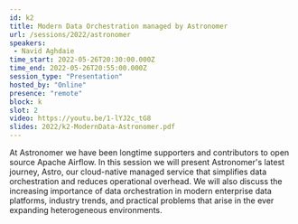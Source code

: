 ```yaml
---
id: k2
title: Modern Data Orchestration managed by Astronomer
url: /sessions/2022/astronomer
speakers:
 - Navid Aghdaie
time_start: 2022-05-26T20:30:00.000Z
time_end: 2022-05-26T20:55:00.000Z
session_type: "Presentation"
hosted_by: "Online"
presence: "remote"
block: k
slot: 2
video: https://youtu.be/1-lYJ2c_tG8
slides: 2022/k2-ModernData-Astronomer.pdf
---
```


At Astronomer we have been longtime supporters and contributors to open source Apache Airflow.  In this session we will present Astronomer's latest journey, Astro, our cloud-native managed service that simplifies data orchestration and reduces operational overhead.  We will also discuss the increasing importance of data orchestration in modern enterprise data platforms, industry trends, and practical problems that arise in the ever expanding heterogeneous environments.